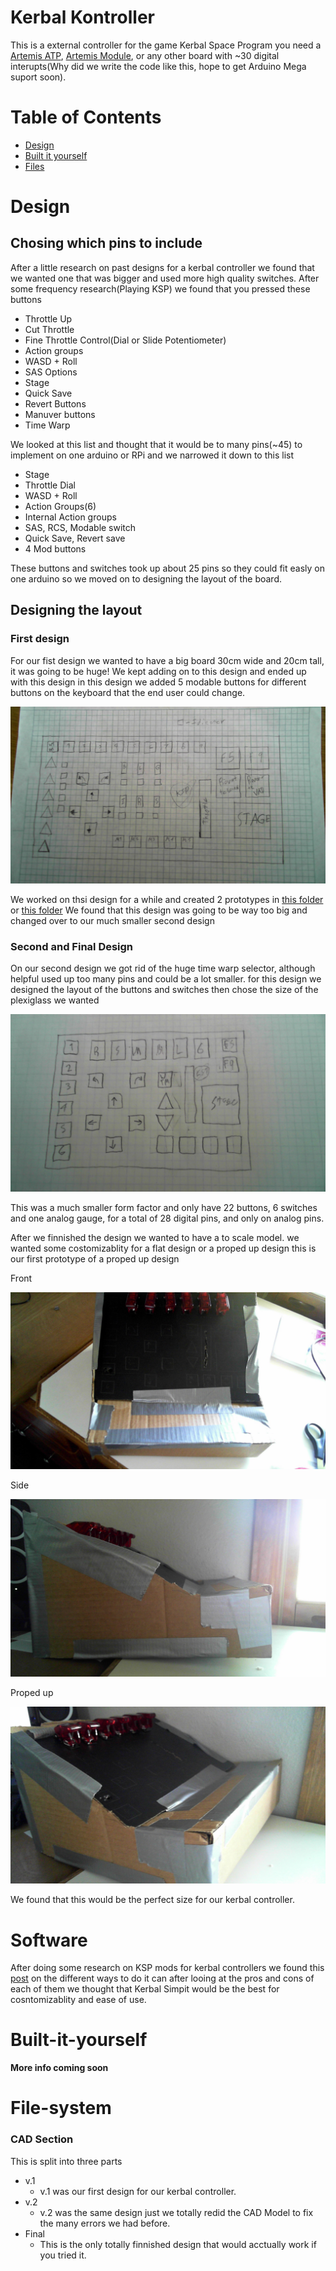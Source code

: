 # Kerbal Kontroller

This is a external controller for the game Kerbal Space Program you need a [Artemis ATP](https://www.sparkfun.com/products/15442), [Artemis Module](https://www.sparkfun.com/products/15484), or any other board with ~30 digital interupts(Why did we write the code like this, hope to get Arduino Mega suport soon). 

# Table of Contents

* [Design](#design)
* [Built it yourself](#Built-it-yourself)
* [Files](#File-system)

# Design

## Chosing which pins to include

After a little research on past designs for a kerbal controller we found that we wanted one that was bigger and used more high quality switches. After some frequency research(Playing KSP) we found that you pressed these buttons

* Throttle Up
* Cut Throttle
* Fine Throttle Control(Dial or Slide Potentiometer)
* Action groups
* WASD + Roll
* SAS Options
* Stage
* Quick Save
* Revert Buttons
* Manuver buttons
* Time Warp

We looked at this list and thought that it would be to many pins(~45) to implement on one arduino or RPi and we narrowed it down to this list

* Stage
* Throttle Dial
* WASD + Roll
* Action Groups(6)
* Internal Action groups
* SAS, RCS, Modable switch
* Quick Save, Revert save
* 4 Mod buttons

These buttons and switches took up about 25 pins so they could fit easly on one arduino so we moved on to designing the layout of the board. 

## Designing the layout

### First design

For our fist design we wanted to have a big board 30cm wide and 20cm tall, it was going to be huge! We kept adding on to this design and ended up with this design in this design we added 5 modable buttons for different buttons on the keyboard that the end user could change.

![First Design](Images/First-Design.jpg)

We worked on thsi design for a while and created 2 prototypes in [this folder](Design/v.1) or [this folder](Design/v.2) We found that this design was going to be way too big and changed over to our much smaller second design 

### Second and Final Design

On our second design we got rid of the huge time warp selector, although helpful used up too many pins and could be a lot smaller. for this design we designed the layout of the buttons and switches then chose the size of the plexiglass we wanted

![Final Design](Images/Final-Design.jpg)

This was a much smaller form factor and only have 22 buttons, 6 switches and one analog gauge, for a total of 28 digital pins, and only on analog pins. 

After we finnished the design we wanted to have a to scale model. we wanted some costomizablity for a flat design or a proped up design this is our first prototype of a proped up design

Front

![Proped up](Images/Front-proped-up.jpg)

Side

![Proped up](Images/Side-proped-up.jpg)

Proped up

![Proped up](Images/Proped-up.jpg)

We found that this would be the perfect size for our kerbal controller.

# Software

After doing some research on KSP mods for kerbal controllers we found this [post](https://www.reddit.com/r/KerbalControllers/comments/ajavos/software_comparison_thread/) on the different ways to do it can after looing at the pros and cons of each of them we thought that Kerbal Simpit would be the best for cosntomizablity and ease of use.

# Built-it-yourself

**More info coming soon**

# File-system

### CAD Section

This is split into three parts 

* v.1
    * v.1 was our first design for our kerbal controller.
* v.2
    * v.2 was the same design just we totally redid the CAD Model to fix the many errors we had before.
* Final 
    * This is the only totally finnished design that would acctually work if you tried it.
